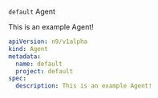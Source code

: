 `default` Agent

This is an example Agent!

```yaml
apiVersion: n9/v1alpha
kind: Agent
metadata:
  name: default
  project: default
spec:
  description: This is an example Agent!
```